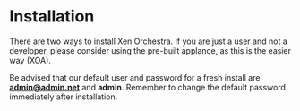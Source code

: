# Installation

There are two ways to install Xen Orchestra. If you are just a user and not a developer, please consider using the pre-built applance, as this is the easier way (XOA).

Be advised that our default user and password for a fresh install are **admin@admin.net** and **admin**. Remember to change the default password immediately after installation.